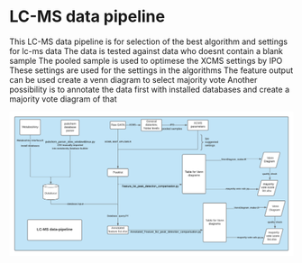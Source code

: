# LC-MS data pipeline
This LC-MS data pipeline is for selection of the best algorithm and settings for lc-ms data
The data is tested against data who doesnt contain a blank sample
The pooled sample is used to optimese the XCMS settings by IPO
These settings are used for the settings in the algorithms
The feature output can be used create a venn diagram to select majority vote
Another possibility is to annotate the data first with installed databases and create a majority vote diagram of that


![alt text](https://github.com/Dirowa/LC-MS-data_pipe_lines/blob/master/lc-ms_data_pipeline.png)

